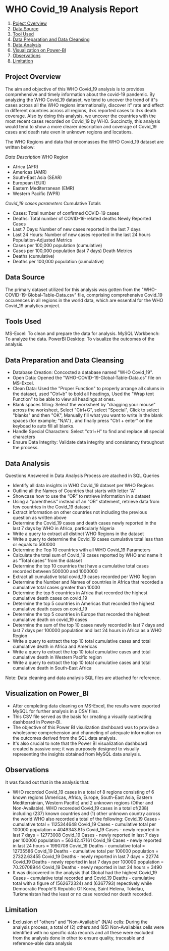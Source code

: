 # WHO Covid_19 Analysis Report 

1. [Poject Overview](#license)
2. [Data Source](#license)
3. [Tool Used](#license)
4. [Data Preparation and Data Cleansing](#contributing)
5. [Data Analysis](#license)
6. [Visualization on Power-BI](#license)
7. [Observations](#license)
8. [Limitation](#license)

## Project Overview
The aim and objective of this WHO Covid_19 analysis is to provides comprehensive and timely information about the covid-19 pandemic. By analyzing the WHO Covid_19 dataset, we tend to uncover the trend of it"s cases across all the WHO regions internationally, discover it" rate and effect in different countries across all regions, it<s reported cases to it<s death coverage. Also by doing this analysis, we uncover the countries with the most recent cases recorded on Covid_19 by WHO. Succinctly, this analysis would tend to show a more clearer description and coverage of Covid_19 cases and death rate even in unknown regions and locations.

The WHO Regions and data that encomasses the WHO Covid_19 dataset are written below:

*Data Description*
WHO Region
- Africa (AFR)
- Americas (AMR)
- South-East Asia (SEAR)
- European (EUR)
- Eastern Mediterranean (EMR)
- Western Pacific (WPR)
  
*Covid_19 cases parameters*
Cumulative Totals
- Cases: Total number of confirmed COVID-19 cases
- Deaths: Total number of COVID-19-related deaths
Newly Reported Cases
- Last 7 Days: Number of new cases reported in the last 7 days
- Last 24 Hours: Number of new cases reported in the last 24 hours
Population-Adjusted Metrics
- Cases per 100,000 population (cumulative)
- Cases per 100,000 population (last 7 days)
Death Metrics
- Deaths (cumulative)
- Deaths per 100,000 population (cumulative)

## Data Source
The primary dataset utilized for this analysis was gotten from the "WHO-COVID-19-Global-Table-Data.csv" file, comprising comprehensive Covid_19 occurences in all regions in the world data, which are essential for the WHO Covid_19 analytics project.

## Tools Used
MS-Excel: To clean and prepare the data for analysis.
MySQL Workbench: To analyze the data.
PowerBI Desktop: To visualize the outcomes of the analysis.

## Data Preparation and Data Cleansing
- Database Creation: Concocted a database named "WHO Covid_19".
- Open Data: Opened the "WHO-COVID-19-Global-Table-Data.cs" file on MS-Excel.
- Clean Data: Used the "Proper Function" to properly arrange all colums in the dataset, used "Ctrl+b" to bold all headings, Used the "Wrap text Function" to be able to view all headings at ones.
- Blank spaces filling: Select the worksheet by "dragging your mouse" across the worksheet, Select "Ctrl+G", select "Special", Click to select "blanks" and then "OK", Manually fill what you want to write in the blank spaces (for example; "N/A") , and finally press "Ctrl + enter" on the keyboad to auto fill all blanks.
- Handle Special Characters: Select "ctrl+H" to find and replace all special characters
- Ensure Data Integrity: Validate data integrity and consistency throughout the process.

## Data Analysis
Questions Answered in Data Analysis Process are atached in SQL Queries 
- Identify all data insights in WHO Covid_19 dataset per WHO Regions
- Outline all the Names of Countries that starts with letter “A”
- Showcase how to use the “OR” to retrieve information in a dataset
- Using a “parenthesis” instead of an “OR” statement, retrieve data from few countries in the Covid_19 dataset
- Extract information on other countries not including the previous question as written above
- Determine the Covid_19 cases and death cases newly reported in the last 7 days by WHO in Africa, particularly Nigeria
- Write a query to extract all distinct WHO Regions in the dataset
- Write a query to determine the Covid_19 cases cumulative total less than or equals to 500000
- Determine the Top 10 countries with all WHO Covid_19 Parameters
- Calculate the total sum of Covid_19 cases reported by WHO and name it as “Total cases” from the dataset
- Determine the top 10 countries that have a cumulative total cases recorded between 500000 and 1000000
- Extract all cumulative total covid_19 cases recorded per WHO Region
- Determine the Number and Names of countries in Africa that recorded a cumulative total cases greater than 10000
- Determine the top 5 countries in Africa that recorded the highest cumulative death cases on covid_19 
- Determine the top 5 countries in Americas that recorded the highest cumulative death cases on covid_19
- Determine the top 5 countries in Europe that recorded the highest cumulative death on covid_19 cases
- Determine the sum of the top 10 cases newly recorded in last 7 days and last 7 days per 100000 population and last 24 hours in Africa as a WHO Region 
- Write a query to extract the top 10 total cumulative cases and total cumulative death in Africa and Americas 
- Write a query to extract the top 10 total cumulative cases and total cumulative death in Western Pacific region
- Write a query to extract the top 10 total cumulative cases and total cumulative death in South-East Africa

 Note: Data cleaning and data analysis SQL files are attached for reference.

## Visualization on Power_BI
- After completing data cleaning on MS-Excel, the results were exported MySQL for further analysis in a CSV files.
- This CSV file served as the basis for creating a visually captivating dashboard in Power-BI.
- The objective of this Power BI visulization dashboard was to provide a wholesome comprehension and channeling of adequate information on the outcomes derived from the SQL data analysis.
- It's also crucial to note that the Power BI visualization dashboard created is passive one; it was purposely designed to visually representing the insights obtained from  MySQL data analysis.

## Observations
It was found out that in the analysis that:
- WHO recorded Covid_19 cases in a total of 8 regions consisting of 6 known regions (Americas, Africa, Europe, South-East Asia, Eastern Mediterrainian, Western Pacific) and 2 unknown regions (Other and Non-Available).
  WHO recoreded Covid_19 cases in a total of(238) including (237) known countries and (1) other unknown country across the world
  WHO also recorded a total of the following:
  Covid_19 Cases - cumulative total = 1125344648
  Covid_19 Cases - cumulative total per 100000 population = 4049343.815
  Covid_19 Cases - newly reported in last 7 days = 12773008
  Covid_19 Cases - newly reported in last 7 days per 100000 population = 56342.47161
  Covid_19 Cases - newly reported in last 24 hours = 1990708
  Covid_19 Deaths - cumulative total = 12735586
  Covid_19 Deaths - cumulative total per 100000 population = 27322.63455
  Covid_19 Deaths - newly reported in last 7 days = 22774
  Covid_19 Deaths - newly reported in last 7 days per 100000 population = 70.20708944
  Covid_19 Deaths - newly reported in last 24 hours = 3490
- It was discovered in the analysis that Global had the highest Covid_19 Cases - cumulative total recorded and Covid_19 Deaths - cumulative total with a figure of (562672324) and (6367793) repectively while Democratic People'S Republic Of Korea, Saint Helena, Tokelau, Turkmenistan had the least or no case reorded nor death recorded.

## Limitation
- Exclusion of "others" and "Non-Available" (N/A) cells: During the analysis process, a total of (2) others and (85) Non-Availables cells were identified with no specific data records and all these were excluded from the analysis done in other to ensure quality, traceable and reference-able data analysis 













